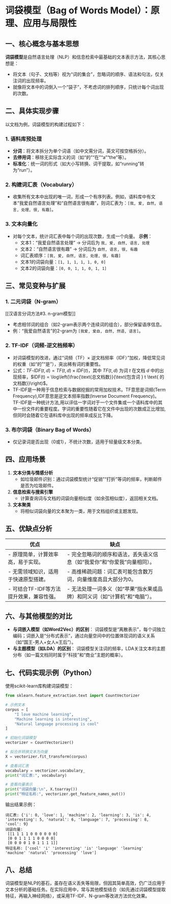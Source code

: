 # 词袋模型（Bag of Words Model）：原理、应用与局限性

## 一、核心概念与基本思想

**词袋模型**是自然语言处理（NLP）和信息检索中最基础的文本表示方法，其核心思想是：
- 将文本（句子、文档等）视为“词的集合”，忽略词的顺序、语法和句法，仅关注词的出现频率。
- 就像将文本中的词倒入一个“袋子”，不考虑词的排列顺序，只统计每个词出现的次数。

## 二、具体实现步骤

以文档为例，词袋模型的构建过程如下：

### 1. 语料库预处理
- **分词**：将文本拆分为单个词语（如中文需分词，英文可按空格拆分）。
- **去停用词**：移除无实际含义的词（如“的”“在”“a”“the”等）。
- **标准化**：统一词的形式（如大小写转换、词干提取，如“running”转为“run”）。

### 2. 构建词汇表（Vocabulary）
- 收集所有文本中出现的唯一词，形成一个有序列表。例如，语料库中有文本“我爱自然语言处理”和“自然语言很有趣”，则词汇表为：`[我, 爱, 自然, 语言, 处理, 很, 有趣]`。

### 3. 文本向量化
- 对每个文本，统计词汇表中每个词的出现次数，生成一个向量。
  **示例**：
  - 文本1：“我爱自然语言处理” → 分词后为 `我, 爱, 自然, 语言, 处理`
  - 文本2：“自然语言很有趣” → 分词后为 `自然, 语言, 很, 有趣`
  - 词汇表顺序：`[我, 爱, 自然, 语言, 处理, 很, 有趣]`
  - 文本1的词袋向量：`[1, 1, 1, 1, 1, 0, 0]`
  - 文本2的词袋向量：`[0, 0, 1, 1, 0, 1, 1]`

## 三、常见变种与扩展

### 1. 二元词袋（N-gram）
[[汉语言分词方法#3. n-gram模型]]
- 考虑相邻词的组合（如2-gram表示两个连续词的组合），部分保留语序信息。
- 例：“我爱自然语言”的2-gram为 `[我爱, 爱自, 自然, 然语, 语言]`。

### 2. TF-IDF（词频-逆文档频率）
- 对词袋模型的改进，通过“词频（TF）× 逆文档频率（IDF）”加权，降低常见词的权重（如“的”“是”），突出稀有词的重要性。
- 公式：$TF\text{-}IDF(t, d) = TF(t, d) \times IDF(t)$，其中 $TF(t, d)$ 为词 $t$ 在文档 $d$ 中的出现频率，$IDF(t) = \log\left(\frac{\text{总文档数}}{\text{包含词 } t \text{ 的文档数}}\right)$。
- TF-IDF是一种用于信息检索与数据挖掘的常用加权技术。TF意思是词频(Term Frequency),IDF意思是逆文本频率指数(Inverse Document Frequency)。TF-IDF是一种统计方法,用以评估一字词对于一个文件集或一个语料库中的其中一份文件的重要程度。字词的重要性随着它在文件中出现的次数成正比增加,但同时会随着它在语料库中出现的频率成反比下降。

### 3. 布尔词袋（Binary Bag of Words）
- 仅记录词是否出现（0或1），不统计次数，适用于轻量级文本分类。

## 四、应用场景

1. **文本分类与情感分析**
   - 如垃圾邮件识别：通过词袋模型统计“促销”“打折”等词的频率，判断邮件是否为垃圾邮件。
2. **信息检索与搜索引擎**
   - 计算查询词与文档的词袋向量相似度（如余弦相似度），返回相关文档。
3. **文本聚类**
   - 将相似词袋向量的文本聚为一类，用于文档组织或主题发现。

## 五、优缺点分析

| **优点**                                                                 | **缺点**                                                                 |
|--------------------------------------------------------------------------|--------------------------------------------------------------------------|
| - 原理简单，计算效率高，易于实现。                                         | - 完全忽略词的顺序和语法，丢失语义信息（如“我爱你”和“你爱我”向量相同）。   |
| - 无需领域知识，适用于快速原型搭建。                                       | - 高维稀疏问题：词汇表可能包含数万词，向量维度高且大部分为0。             |
| - 可结合TF-IDF等方法提升效果，兼容性强。                                   | - 无法处理一词多义（如“苹果”指水果或品牌）和同义词（如“计算机”和“电脑”）。 |

## 六、与其他模型的对比

- **与词嵌入模型（如Word2Vec）的区别**：
  词袋模型是“离散表示”，每个词独立编码；词嵌入是“分布式表示”，通过向量空间中的位置体现词的语义关系（如“国王-男人+女人≈王后”）。
- **与主题模型（如LDA）的区别**：
  词袋模型关注词的频率，LDA关注文本的主题分布（如一篇文档同时属于“科技”和“商业”主题的概率）。

## 七、代码实现示例（Python）

使用scikit-learn库构建词袋模型：

```python
from sklearn.feature_extraction.text import CountVectorizer

# 示例文本
corpus = [
    "I love machine learning",
    "Machine learning is interesting",
    "Natural language processing is cool"
]

# 初始化词袋模型
vectorizer = CountVectorizer()

# 拟合并转换文本为向量
X = vectorizer.fit_transform(corpus)

# 查看词汇表
vocabulary = vectorizer.vocabulary_
print("词汇表:", vocabulary)

# 查看向量表示
print("词袋向量:\n", X.toarray())
print("特征名称:", vectorizer.get_feature_names_out())
```

输出结果示例：

```
词汇表: {'i': 0, 'love': 1, 'machine': 2, 'learning': 3, 'is': 4, 'interesting': 5, 'natural': 6, 'language': 7, 'processing': 8, 'cool': 9}
词袋向量:
 [[1 1 1 1 0 0 0 0 0 0]
 [0 0 1 1 1 1 0 0 0 0]
 [0 0 0 0 1 0 1 1 1 1]]
特征名称: ['cool' 'i' 'interesting' 'is' 'language' 'learning' 'machine' 'natural' 'processing' 'love']
```

## 八、总结

词袋模型是NLP的基石，虽存在语义丢失等局限，但因其简单高效，仍广泛应用于文本分析的基础任务。在实际应用中，常与其他模型结合（如先通过词袋模型提取特征，再输入神经网络），或采用TF-IDF、N-gram等改进方法优化效果。
